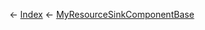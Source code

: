 ← [Index](Api-Index) ← [MyResourceSinkComponentBase](VRage.Game.Components.MyResourceSinkComponentBase)

